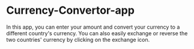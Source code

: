 # Currency-Convertor-app
 In this app, you can enter your amount and convert your currency to a different country's currency. You can also easily exchange or reverse the two countries' currency by clicking on the exchange icon.
